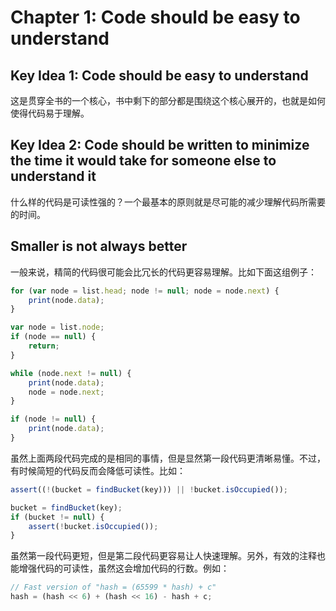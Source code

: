 # Chapter 1: Code should be easy to understand
## Key Idea 1: Code should be easy to understand
这是贯穿全书的一个核心，书中剩下的部分都是围绕这个核心展开的，也就是如何使得代码易于理解。 
## Key Idea 2: Code should be written to minimize the time it would take for someone else to understand it
什么样的代码是可读性强的？一个最基本的原则就是尽可能的减少理解代码所需要的时间。
## Smaller is not always better
一般来说，精简的代码很可能会比冗长的代码更容易理解。比如下面这组例子：
```js
for (var node = list.head; node != null; node = node.next) {
    print(node.data);
}
```
```js
var node = list.node;
if (node == null) {
    return;
}

while (node.next != null) {
    print(node.data);
    node = node.next;
}

if (node != null) {
    print(node.data);
}
```
虽然上面两段代码完成的是相同的事情，但是显然第一段代码更清晰易懂。不过，有时候简短的代码反而会降低可读性。比如：
```js
assert((!(bucket = findBucket(key))) || !bucket.isOccupied());
```
```js
bucket = findBucket(key);
if (bucket != null) {
    assert(!bucket.isOccupied());
}
```
虽然第一段代码更短，但是第二段代码更容易让人快速理解。另外，有效的注释也能增强代码的可读性，虽然这会增加代码的行数。例如：
```js
// Fast version of "hash = (65599 * hash) + c"
hash = (hash << 6) + (hash << 16) - hash + c;
```
